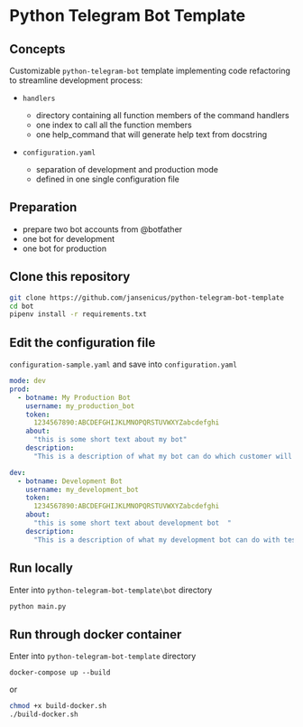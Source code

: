 # Python Telegram Bot Template

## Concepts
Customizable `python-telegram-bot` template implementing code refactoring to streamline development process:

  - `handlers`
    - directory containing all function members of the command handlers
    - one index to call all the function members
    - one help_command that will generate help text from docstring


  - `configuration.yaml` 
    - separation of development and production mode 
    - defined in one single configuration file

## Preparation
  - prepare two bot accounts from @botfather
  - one bot for development 
  - one bot for production


## Clone this repository
```bash
git clone https://github.com/jansenicus/python-telegram-bot-template
cd bot
pipenv install -r requirements.txt
```


## Edit the configuration file
`configuration-sample.yaml` and save into `configuration.yaml`

```yaml
mode: dev
prod:
  - botname: My Production Bot
    username: my_production_bot
    token: 
      1234567890:ABCDEFGHIJKLMNOPQRSTUVWXYZabcdefghi
    about:
      "this is some short text about my bot"
    description:
      "This is a description of what my bot can do which customer will use"

dev:
  - botname: Development Bot
    username: my_development_bot
    token: 
      1234567890:ABCDEFGHIJKLMNOPQRSTUVWXYZabcdefghi
    about:
      "this is some short text about development bot  "
    description:
      "This is a description of what my development bot can do with testing"
```

## Run locally
Enter into `python-telegram-bot-template\bot` directory
```bash
python main.py
```

## Run through docker container
Enter into `python-telegram-bot-template` directory
```
docker-compose up --build
```
or
```bash
chmod +x build-docker.sh
./build-docker.sh
```